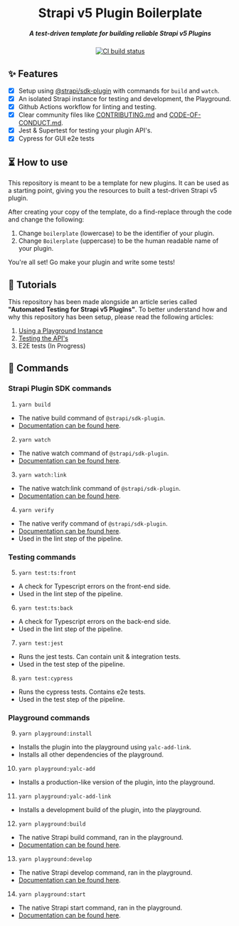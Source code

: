 <div align="center">
  <h1>Strapi v5 Plugin Boilerplate</h1>
  <h5>A test-driven template for building reliable Strapi v5 Plugins</h5>

  <a href="https://codecov.io/gh/pluginpal/strapi-plugin-boilerplate">
    <img src="https://img.shields.io/github/actions/workflow/status/pluginpal/strapi-plugin-boilerplate/tests.yml?branch=main" alt="CI build status" />
  </a>
</div>

## ✨ Features

- [x] Setup using [@strapi/sdk-plugin](https://github.com/strapi/sdk-plugin) with commands for `build` and `watch`.
- [x] An isolated Strapi instance for testing and development, the Playground.
- [x] Github Actions workflow for linting and testing.
- [x] Clear community files like [CONTRIBUTING.md](https://github.com/pluginpal/strapi-plugin-boilerplate/blob/main/CONTRIBUTING.md) and [CODE-OF-CONDUCT.md](https://github.com/pluginpal/strapi-plugin-boilerplate/blob/main/CODE_OF_CONDUCT.md).
- [x] Jest & Supertest for testing your plugin API's.
- [x] Cypress for GUI e2e tests

## ⏳ How to use

This repository is meant to be a template for new plugins. It can be used as a starting point, giving you the resources to built a test-driven Strapi v5 plugin.

After creating your copy of the template, do a find-replace through the code and change the following:

1. Change `boilerplate` (lowercase) to be the identifier of your plugin.
2. Change `Boilerplate` (uppercase) to be the human readable name of your plugin.

You're all set! Go make your plugin and write some tests!

## 📓 Tutorials

This repository has been made alongside an article series called **"Automated Testing for Strapi v5 Plugins"**.
To better understand how and why this repository has been setup, please read the following articles:

1. [Using a Playground Instance](https://www.pluginpal.io/automated-testing-for-strapi-plugins-using-a-playground-instance)
2. [Testing the API's](https://www.pluginpal.io/automated-testing-for-strapi-v-5-plugins-testing-the-apis)
3. E2E tests (In Progress)

## 🔌 Commands

### Strapi Plugin SDK commands

1. `yarn build`
  - The native build command of `@strapi/sdk-plugin`.
  - [Documentation can be found here](https://docs.strapi.io/dev-docs/plugins/development/plugin-sdk).
2. `yarn watch`
  - The native watch command of `@strapi/sdk-plugin`.
  - [Documentation can be found here](https://docs.strapi.io/dev-docs/plugins/development/plugin-sdk).
3. `yarn watch:link`
  - The native watch:link command of `@strapi/sdk-plugin`.
  - [Documentation can be found here](https://docs.strapi.io/dev-docs/plugins/development/plugin-sdk).
4. `yarn verify`
  - The native verify command of `@strapi/sdk-plugin`.
  - [Documentation can be found here](https://docs.strapi.io/dev-docs/plugins/development/plugin-sdk).
  - Used in the lint step of the pipeline.

### Testing commands

5. `yarn test:ts:front`
  - A check for Typescript errors on the front-end side.
  - Used in the lint step of the pipeline.
6. `yarn test:ts:back`
  - A check for Typescript errors on the back-end side.
  - Used in the lint step of the pipeline.
7. `yarn test:jest`
  - Runs the jest tests. Can contain unit & integration tests.
  - Used in the test step of the pipeline.
8. `yarn test:cypress`
  - Runs the cypress tests. Contains e2e tests.
  - Used in the test step of the pipeline.

### Playground commands

9. `yarn playground:install`
  - Installs the plugin into the playground using `yalc-add-link`.
  - Installs all other dependencies of the playground.
10. `yarn playground:yalc-add`
  - Installs a production-like version of the plugin, into the playground.
11. `yarn playground:yalc-add-link`
  - Installs a development build of the plugin, into the playground.
12. `yarn playground:build`
  - The native Strapi build command, ran in the playground.
  - [Documentation can be found here](https://docs.strapi.io/dev-docs/cli).
13. `yarn playground:develop`
  - The native Strapi develop command, ran in the playground.
  - [Documentation can be found here](https://docs.strapi.io/dev-docs/cli).
14. `yarn playground:start`
  - The native Strapi start command, ran in the playground.
  - [Documentation can be found here](https://docs.strapi.io/dev-docs/cli).
